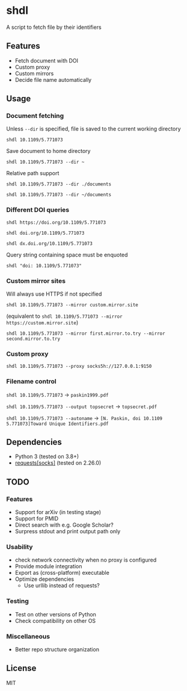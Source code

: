 # shdl

A script to fetch file by their identifiers

## Features

* Fetch document with DOI
* Custom proxy
* Custom mirrors
* Decide file name automatically

## Usage

### Document fetching

Unless `--dir` is specified, file is saved to the current working directory

`shdl 10.1109/5.771073`

Save document to home directory

`shdl 10.1109/5.771073 --dir ~`

Relative path support

`shdl 10.1109/5.771073 --dir ./documents`

`shdl 10.1109/5.771073 --dir ~/documents`

### Different DOI queries

`shdl https://doi.org/10.1109/5.771073`

`shdl doi.org/10.1109/5.771073`

`shdl dx.doi.org/10.1109/5.771073`

Query string containing space must be enquoted

`shdl "doi: 10.1109/5.771073"`

### Custom mirror sites

Will always use HTTPS if not specified

`shdl 10.1109/5.771073 --mirror custom.mirror.site`

(equivalent to `shdl 10.1109/5.771073 --mirror https://custom.mirror.site`)

`shdl 10.1109/5.771073 --mirror first.mirror.to.try --mirror second.mirror.to.try`

### Custom proxy

`shdl 10.1109/5.771073 --proxy socks5h://127.0.0.1:9150`

### Filename control

`shdl 10.1109/5.771073` → `paskin1999.pdf`

`shdl 10.1109/5.771073 --output topsecret` → `topsecret.pdf`

`shdl 10.1109/5.771073 --autoname` → `[N. Paskin, doi 10.1109 5.771073]Toward Unique Identifiers.pdf`

## Dependencies

* Python 3 (tested on 3.8+)
* [requests[socks]](https://pypi.org/project/requests/ "PyPI") (tested on 2.26.0)

## TODO

### Features

* Support for arXiv (in testing stage)
* Support for PMID
* Direct search with e.g. Google Scholar?
* Surpress stdout and print output path only

### Usability

* check network connectivity when no proxy is configured
* Provide module integration
* Export as (cross-platform) executable
* Optimize dependencies
    * Use urllib instead of requests?

### Testing

* Test on other versions of Python
* Check compatibility on other OS

### Miscellaneous

* Better repo structure organization

## License

MIT
